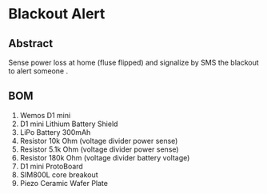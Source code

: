 # Blackout Alert

## Abstract

Sense power loss at home (fluse flipped) and signalize by SMS the blackout to alert someone .

## BOM

1. Wemos D1 mini
2. D1 mini Lithium Battery Shield
3. LiPo Battery 300mAh
4. Resistor  10k Ohm (voltage divider power sense)
5. Resistor 5.1k Ohm (voltage divider power sense)
6. Resistor 180k Ohm (voltage divider battery voltage)
7. D1 mini ProtoBoard
8. SIM800L core breakout
9. Piezo Ceramic Wafer Plate

